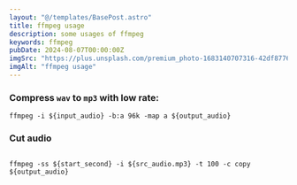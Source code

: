 ```yaml
---
layout: "@/templates/BasePost.astro"
title: ffmpeg usage
description: some usages of ffmpeg
keywords: ffmpeg
pubDate: 2024-08-07T00:00:00Z
imgSrc: "https://plus.unsplash.com/premium_photo-1683140707316-42df87760f3f?w=800&auto=format&fit=crop&q=60&ixlib=rb-4.0.3&ixid=M3wxMjA3fDB8MHxzZWFyY2h8MXx8bXVzaWN8ZW58MHx8MHx8fDA%3D"
imgAlt: "ffmpeg usage"
---
```


### Compress `wav` to `mp3` with low rate:

```
ffmpeg -i ${input_audio} -b:a 96k -map a ${output_audio}

```

### Cut audio

```

ffmpeg -ss ${start_second} -i ${src_audio.mp3} -t 100 -c copy ${output_audio}

```
